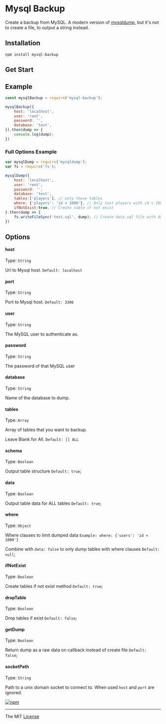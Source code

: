 # Mysql Backup

Create a backup from MySQL.
A modern version of [mysqldump](https://github.com/webcaetano/mysqldump), but it's not to create a file, to output a string instead.

## Installation

```
npm install mysql-backup
```

## Get Start

## Example

```javascript
const mysqlBackup = require('mysql-backup');

mysqlBackup({
	host: 'localhost',
	user: 'root',
	password: '',
	database: 'test',
}).then(dump => {
	console.log(dump);
})
```

### Full Options Example

```javascript
var mysqlDump = require('mysqldump');
var fs = require('fs');

mysqlDump({
	host: 'localhost',
	user: 'root',
	password: '',
	database: 'test',
	tables:['players'], // only these tables
	where: {'players': 'id < 1000'}, // Only test players with id < 1000
	ifNotExist:true, // Create table if not exist
}.then(dump => {
	fs.writeFileSync('test.sql', dump); // Create data.sql file with dump result
})
```

## Options


#### host

Type: `String`

Url to Mysql host. `Default: localhost`

#### port

Type: `String`

Port to Mysql host. `Default: 3306`

#### user

Type: `String`

The MySQL user to authenticate as.

#### password

Type: `String`

The password of that MySQL user

#### database

Type: `String`

Name of the database to dump.

#### tables 

Type: `Array`

Array of tables that you want to backup.

Leave Blank for All. `Default: [] ALL`

#### schema 

Type: `Boolean`

Output table structure `Default: true`;

#### data 

Type: `Boolean`

Output table data for ALL tables `Default: true`;

#### where
Type: `Object`

Where clauses to limit dumped data `Example: where: {'users': 'id < 1000'}`

Combine with `data: false` to only dump tables with where clauses  `Default: null`;

#### ifNotExist 

Type: `Boolean`

Create tables if not exist method `Default: true`;

#### dropTable 

Type: `Boolean`

Drop tables if exist `Default: false`;

#### getDump 

Type: `Boolean`

Return dump as a raw data on callback instead of create file `Default: false`;

#### socketPath

Type: `String`

Path to a unix domain socket to connect to. When used `host` and `port` are ignored.

[![npm](https://nodei.co/npm/mysql-backup.png?downloads=true&downloadRank=true&stars=true)](https://www.npmjs.com/package/mysql-backup)

---------------------------------

The MIT [License](https://raw.githubusercontent.com/webcaetano/mysqldump/master/LICENSE.md)
